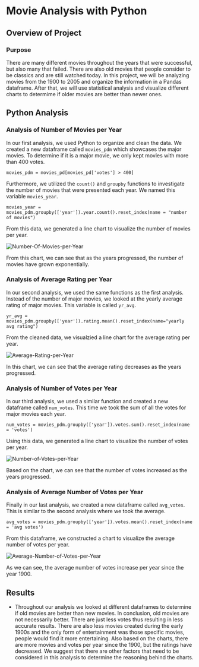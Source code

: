 # Movie Analysis with Python

## Overview of Project

### Purpose
There are many different movies throughout the years that were successful, but also many that failed. There are also old movies that people consider to be classics and are still watched today. In this project, we will be analyzing movies from the 1900 to 2005 and organize the information in a Pandas dataframe. After that, we will use statistical analysis and visualize different charts to determime if older movies are better than newer ones.

## Python Analysis

### Analysis of Number of Movies per Year
In our first analysis, we used Python to organize and clean the data. We created a new dataframe called `movies_pdm` which showcases the major movies. To determine if it is a major movie, we only kept movies with more than 400 votes. 
```
movies_pdm = movies_pd[movies_pd['votes'] > 400]
```
Furthermore, we utilized the `count()` and `groupby` functions to investigate the number of movies that were presented each year. We named this variable `movies_year`. 
```
movies_year = movies_pdm.groupby(['year']).year.count().reset_index(name = "number of movies")
```
From this data, we generated a line chart to visualize the number of movies per year. 

![Number-Of-Movies-per-Year](https://user-images.githubusercontent.com/29410712/179326829-53bc8a8b-d16d-4cbc-8386-b90b7a95ddde.png)

From this chart, we can see that as the years progressed, the number of movies have grown exponentially.

### Analysis of Average Rating per Year
In our second analysis, we used the same functions as the first analysis. Instead of the number of major movies, we looked at the yearly average rating of major movies. This variable is called `yr_avg`.
```
yr_avg = movies_pdm.groupby(['year']).rating.mean().reset_index(name="yearly avg rating")
```
From the cleaned data, we visualzied a line chart for the average rating per year.

![Average-Rating-per-Year](https://user-images.githubusercontent.com/29410712/179327016-600e06bc-7552-4aa1-9e38-091ac0930bf8.png)

In this chart, we can see that the average rating decreases as the years progressed.

### Analysis of Number of Votes per Year
In our third analysis, we used a similar function and created a new dataframe called `num_votes`. This time we took the sum of all the votes for major movies each year.

```
num_votes = movies_pdm.groupby(['year']).votes.sum().reset_index(name = 'votes')
```
Using this data, we generated a line chart to visualize the number of votes per year.

![Number-of-Votes-per-Year](https://user-images.githubusercontent.com/29410712/179327136-a79cd596-a90d-444d-a8f3-2fc5d70aeff2.png)

Based on the chart, we can see that the number of votes increased as the years progressed.

### Analysis of Average Number of Votes per Year
Finally in our last analysis, we created a new dataframe called `avg_votes`. This is similar to the second analysis where we took the average.

```
avg_votes = movies_pdm.groupby(['year']).votes.mean().reset_index(name = 'avg votes')
```
From this dataframe, we constructed a chart to visualize the average number of votes per year.

![Average-Number-of-Votes-per-Year](https://user-images.githubusercontent.com/29410712/179327355-f26c439a-9c98-4e33-868f-da0d2c89521e.png)

As we can see, the average number of votes increase per year since the year 1900.

## Results

+ Throughout our analysis we looked at different dataframes to determine if old movies are better than new movies. In conclusion, old movies are not necessarily better. There are just less votes thus resulting in less accurate results. There are also less movies created during the early 1900s and the only form of entertainment was those specific movies, people would find it more entertaining. Also based on the charts, there are more movies and votes per year since the 1900, but the ratings have decreased. We suggest that there are other factors that need to be considered in this analysis to determine the reasoning behind the charts.
